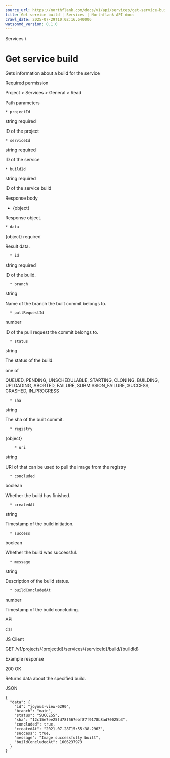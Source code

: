 ```yaml
---
source_url: https://northflank.com/docs/v1/api/services/get-service-build
title: Get service build | Services | Northflank API docs
crawl_date: 2025-07-29T10:02:16.640006
watsonmd_version: 0.1.0
---
```


Services / 

# Get service build

Gets information about a build for the service

Required permission

Project > Services > General > Read

Path parameters

    * projectId

string required

ID of the project

    * serviceId

string required

ID of the service

    * buildId

string required

ID of the service build




Response body

  * {object}

Response object.

    * data

{object} required

Result data.

      * id

string required

ID of the build.

      * branch

string

Name of the branch the built commit belongs to.

      * pullRequestId

number

ID of the pull request the commit belongs to.

      * status

string

The status of the build.

one of

QUEUED, PENDING, UNSCHEDULABLE, STARTING, CLONING, BUILDING, UPLOADING, ABORTED, FAILURE, SUBMISSION_FAILURE, SUCCESS, CRASHED, IN_PROGRESS

      * sha

string

The sha of the built commit.

      * registry

{object}

        * uri

string

URI of that can be used to pull the image from the registry

      * concluded

boolean

Whether the build has finished.

      * createdAt

string

Timestamp of the build initiation.

      * success

boolean

Whether the build was successful.

      * message

string

Description of the build status.

      * buildConcludedAt

number

Timestamp of the build concluding.




API

CLI

JS Client

GET /v1/projects/{projectId}/services/{serviceId}/build/{buildId}

Example response

200 OK

Returns data about the specified build.

JSON
    
    
    {
      "data": {
        "id": "joyous-view-6290",
        "branch": "main",
        "status": "SUCCESS",
        "sha": "12c15e7ee25fd78f567ebf87f9178b8ad70025b3",
        "concluded": true,
        "createdAt": "2021-07-28T15:55:38.296Z",
        "success": true,
        "message": "Image successfully built",
        "buildConcludedAt": 1606237973
      }
    }